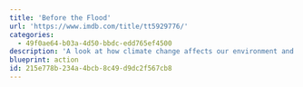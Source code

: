 ```yaml
---
title: 'Before the Flood'
url: 'https://www.imdb.com/title/tt5929776/'
categories:
  - 49f0ae64-b03a-4d50-bbdc-edd765ef4500
description: 'A look at how climate change affects our environment and what society can do to prevent the demise of endangered species, ecosystems and native communities across the planet.'
blueprint: action
id: 215e778b-234a-4bcb-8c49-d9dc2f567cb8
---
```

